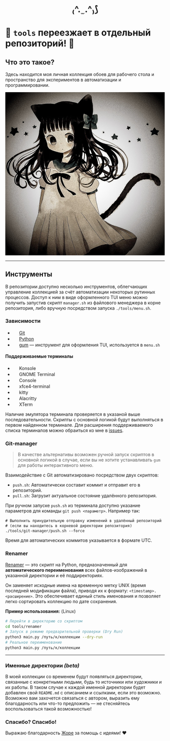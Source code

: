<h1 align="center">₍^. ̫ .^₎⟆</h1>

# 🎉 `tools` переезжает в отдельный репозиторий! 🎉

## Что это такое?

Здесь находится моя личная коллекция обоев для рабочего стола и пространство для экспериментов в автоматизации и программировании.

![](wallpapers/other/1758582317.jpg)

---

## Инструменты

В репозитории доступно несколько инструментов, облегчающих управление коллекцией за счёт автоматизации некоторых рутинных процессов. Доступ к ним в виде оформленного TUI меню можно получить запустив скрипт `manager.sh` из файлового менеджера в корне репозитория, либо вручную посредством запуска `./tools/menu.sh`.

### Зависимости

- <img src="https://www.svgrepo.com/show/303548/git-icon-logo.svg" width="16" height="16"> [Git](https://git-scm.com)
- <img src="https://www.svgrepo.com/show/452091/python.svg" width="16" height="16"> [Python](https://www.python.org)
- <img src="https://avatars.githubusercontent.com/u/57376114?s=48&v=4" width="16" height="16"> [gum](https://github.com/charmbracelet/gum) — инструмент для оформления TUI, используется в `menu.sh`

#### Поддерживаемые терминалы

- <img src="https://konsole.kde.org/assets/img/app_icon.png" width="16" height="16"> Konsole
- <img src="https://gitlab.gnome.org/uploads/-/system/project/avatar/1892/gt.png?width=48" width="16" height="16"> GNOME Terminal
- <img src="https://gitlab.gnome.org/GNOME/console/-/raw/main/logo.png?ref_type=heads" width="16" height="16"> Console
- <img src="https://docs.xfce.org/_media/xfce/xfce.terminal.png" width="16" height="16"> xfce4-terminal
- <img src="https://sw.kovidgoyal.net/kitty/_static/kitty.svg" width="16" height="16"> kitty
- <img src="https://alacritty.org/alacritty-simple.svg" width="16" height="16"> Alacritty
- <img src="https://invisible-island.net/img/icons/xterm.ico" width="16" height="16"> XTerm

Наличие эмулятора терминала проверяется в указаной выше последовательности. Скрипты с основной логикой будут выполняться в первом найденном терминале. Для расширения поддерживаемого списка терминалов можно обраиться ко мне в [issues](https://github.com/cuberbug/cuberbug-walls/issues).

### Git-manager

>В качестве альтернативы возможен ручной запуск скриптов в основной логикой в случае, если вы не хотите устанавливать `gum` для работы интерактивного меню.

Взаимодействие с Git автоматизировано посредством двух скриптов:
- `push.sh`: Автоматически составит коммит и отправит его в репозиторий.
- `pull.sh`: Загрузит актуальное состояние удалённого репозитория.

При ручном запуске `push.sh` из терминала доступно указание параметров для команды `git push <параметр>`. Например так:
```shell
# Выполнить принудительную отправку изменений в удалённый репозиторий
# (если вы находитесь в корневой директории репозитория)
./tools/git-manager/push.sh --force
```
Время для автоматических коммитов указывается в формате UTC.

### Renamer

[Renamer](tools/renamer) — это скрипт на Python, предназначенный для **автоматического переименования** всех файлов-изображений в указанной директории и её поддиректориях.

Он заменяет исходные имена на временную метку UNIX (время последней модификации файла), приводя их к формату: `<timestamp>.<расширение>`. Это обеспечивает единый стиль именования и позволяет легко сортировать коллекцию по дате сохранения.

**Пример использования:** (Linux)
```bash
# Перейти в директорию со скриптом
cd tools/renamer
# Запуск в режиме предварительной проверки (Dry Run)
python3 main.py /путь/к/коллекции --dry-run
# Реальное переименование
python3 main.py /путь/к/коллекции
```

---

### Именные директории _(beta)_

В моей коллекции со временем будут появляться директории, связанные с конкретными людьми, будь то источники или художники и их работы. В таком случае к каждой именной директории будет добавлен свой `README.md` с описанием и ссылками, если это возможно. Возможно вам захочется связаться с автором, выразить ему благодарность или что-то предложить — не стесняйтесь воспользоваться такой возможностью!


### Спасибо? Спасибо!

Выражаю благодарность [Жоре](https://github.com/Katze-942) за помощь с идеями! ❤️
